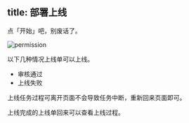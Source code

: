 title: 部署上线
---

点「开始」吧，别废话了。

![permission](/docs/2/zh-cn/static/deploy-console.png)

以下几种情况上线单可以上线。
- 审核通过
- 上线失败

上线任务过程可离开页面不会导致任务中断，重新回来页面即可。

上线完成的上线单回来可以查看上线过程。
